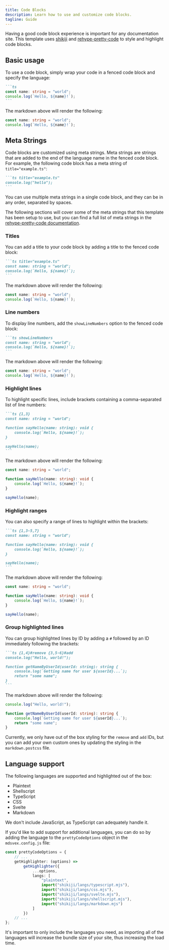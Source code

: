 ```yaml
---
title: Code Blocks
description: Learn how to use and customize code blocks.
tagline: Guide
---
```


Having a good code block experience is important for any documentation site. This template uses [shikiji](https://shikiji.netlify.app/guide/) and [rehype-pretty-code](https://rehype-pretty-code.netlify.app/) to style and highlight code blocks.

## Basic usage

To use a code block, simply wrap your code in a fenced code block and specify the language:

````md
```ts
const name: string = "world";
console.log(`Hello, ${name}!`);
```
````

The markdown above will render the following:

```ts
const name: string = "world";
console.log(`Hello, ${name}!`);
```

## Meta Strings

Code blocks are customized using meta strings. Meta strings are strings that are added to the end of the language name in the fenced code block. For example, the following code block has a meta string of `title="example.ts"`:

````md
```ts title="example.ts"
console.log("hello");
```
````

You can use multiple meta strings in a single code block, and they can be in any order, separated by spaces.

The following sections will cover some of the meta strings that this template has been setup to use, but you can find a full list of meta strings in the [rehype-pretty-code documentation](https://rehype-pretty-code.netlify.app/#meta-strings).

### Titles

You can add a title to your code block by adding a title to the fenced code block:

````md
```ts title="example.ts"
const name: string = "world";
console.log(`Hello, ${name}!`);
```
````

The markdown above will render the following:

```ts title="example.ts"
const name: string = "world";
console.log(`Hello, ${name}!`);
```

### Line numbers

To display line numbers, add the `showLineNumbers` option to the fenced code block:

````md
```ts showLineNumbers
const name: string = "world";
console.log(`Hello, ${name}!`);
```
````

The markdown above will render the following:

```ts showLineNumbers
const name: string = "world";
console.log(`Hello, ${name}!`);
```

### Highlight lines

To highlight specific lines, include brackets containing a comma-separated list of line numbers:

````md
```ts {1,3}
const name: string = "world";

function sayHello(name: string): void {
	console.log(`Hello, ${name}!`);
}

sayHello(name);
```
````

The markdown above will render the following:

```ts {1,3}
const name: string = "world";

function sayHello(name: string): void {
	console.log(`Hello, ${name}!`);
}

sayHello(name);
```

### Highlight ranges

You can also specify a range of lines to highlight within the brackets:

````md
```ts {1,3-5,7}
const name: string = "world";

function sayHello(name: string): void {
	console.log(`Hello, ${name}!`);
}

sayHello(name);
```
````

The markdown above will render the following:

```ts {1,3-5,7}
const name: string = "world";

function sayHello(name: string): void {
	console.log(`Hello, ${name}!`);
}

sayHello(name);
```

### Group highlighted lines

You can group highlighted lines by ID by adding a `#` followed by an ID immediately following the brackets:

````md
```ts {1,4}#remove {3,5-6}#add
console.log("Hello, world!");

function getNameByUserId(userId: string): string {
	console.log(`Getting name for user ${userId}...`);
	return "some name";
}
```
````

The markdown above will render the following:

```ts {1,4}#remove {3,5-6}#add
console.log("Hello, world!");

function getNameByUserId(userId: string): string {
	console.log(`Getting name for user ${userId}...`);
	return "some name";
}
```

Currently, we only have out of the box styling for the `remove` and `add` IDs, but you can add your own custom ones by updating the styling in the `markdown.postcss` file.

## Language support

The following languages are supported and highlighted out of the box:

- Plaintext
- Shellscript
- TypeScript
- CSS
- Svelte
- Markdown

We don't include JavaScript, as TypeScript can adequately handle it.

If you'd like to add support for additional languages, you can do so by adding the language to the `prettyCodeOptions` object in the `mdsvex.config.js` file:

```ts title="mdsvex.config.js"
const prettyCodeOptions = {
	// ...
	getHighlighter: (options) =>
		getHighlighter({
			...options,
			langs: [
				"plaintext",
				import("shikiji/langs/typescript.mjs"),
				import("shikiji/langs/css.mjs"),
				import("shikiji/langs/svelte.mjs"),
				import("shikiji/langs/shellscript.mjs"),
				import("shikiji/langs/markdown.mjs")
			]
		})
	// ...
};
```

It's important to only include the languages you need, as importing all of the languages will increase the bundle size of your site, thus increasing the load time.
